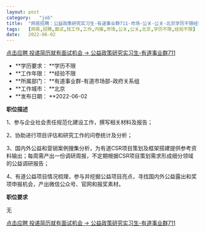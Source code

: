 ```yaml
---
layout:	post
category:	"job"
title:	"网易招聘：公益政策研究实习生-有道事业群711-市场-公关-公关-北京学历不限经验不限"
tags:	[网易,招聘,面试,找工作,工作,内推,市场,公关,公关,北京,学历不限,经验不限]
date:	2022-06-02
---
```


[点击应聘 投递简历就有面试机会 ->  公益政策研究实习生-有道事业群711](http://mobile.bole.netease.com/bole/boleDetail?id=40642&employeeId=346f03c3cda5f04c&key=all)



- **学历要求： **学历不限
- **工作年限： **经验不限
- **所属部门： **有道事业群-有道市场部-政府关系组
- **工作城市： **北京
- **发布日期： **2022-06-02



**职位描述**

1、参与企业社会责任规范化建设工作，撰写相关材料及报告；

2、协助进行项目评估和研究工作的问卷统计及分析；

3、国内外公益和营销案例搜集分析，为有道CSR项目策划及框架搭建提供参考资料输出；每周需产出一份调研周报，不定期根据CSR项目策划需求形成细分领域的公益调研报告；

4、有道公益项目情况梳理，参与并挖掘公益项目亮点，寻找国内外公益露出和奖项申报机会，产出微信公众号、官网和报奖素材。



**职位要求**

无



[点击应聘 投递简历就有面试机会 ->  公益政策研究实习生-有道事业群711](http://mobile.bole.netease.com/bole/boleDetail?id=40642&employeeId=346f03c3cda5f04c&key=all)